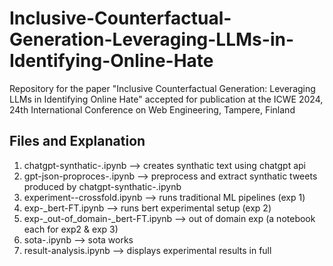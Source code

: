 # Inclusive-Counterfactual-Generation-Leveraging-LLMs-in-Identifying-Online-Hate

Repository for the paper "Inclusive Counterfactual Generation: Leveraging LLMs in Identifying Online Hate" accepted for publication at the ICWE 2024, 24th International Conference on Web Engineering, Tampere, Finland


## Files and Explanation

1. chatgpt-synthatic-<dataset>.ipynb --> creates synthatic text using chatgpt api
2. gpt-json-proproces-<dataset>.ipynb --> preprocess and extract synthatic tweets produced by chatgpt-synthatic-<dataset>.ipynb
3. experiment-<dataset>-crossfold.ipynb --> runs traditional ML pipelines (exp 1)
4. exp-<dataset>_bert-FT.ipynb --> runs bert experimental setup (exp 2)
5. exp-<dataset-1>_out-of_domain-<dataset-2>_bert-FT.ipynb --> out of domain exp (a notebook each for exp2 & exp 3)
6. sota-<name>.ipynb --> sota works
7. result-analysis.ipynb --> displays experimental results in full
